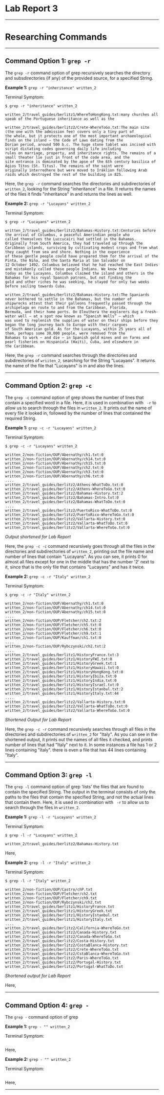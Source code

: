 # Lab Report 3
***
# Researching Commands
***

## Command Option 1: `grep -r`

The `grep -r` command option of grep recursively searches the directory and subsdirectories (if any) of the provided source, for a specified String.

**Example 1:** `grep -r "inheritance" written_2`

Terminal Symptom:

```
$ grep -r "inheritance" written_2

written_2/travel_guides/berlitz1/WhereToHongKong.txt:many churches all speak of the Portuguese inheritance as well as the

written_2/travel_guides/berlitz2/Crete-WhereToGo.txt:The main site (the one with the admission fee) covers only a tiny part of
the whole, but it protects one of the most important archaeological finds on the island — the Code of Laws dating from the 
Dorian period, around 500 b.c. The huge stone tablet was incised with script dictating codes governing daily life including 
rules on marriage, property, and inheritance rights. The remains of a small theater lie just in front of the code area, and the
site entrance is dominated by the apse of the 6th century basilica of Ágios Títos (St. Titus). The remains of the saint were 
originally interredhere but were moved to Iráklion following Arab raids which destroyed the rest of the building in 825.
```
Here, the `grep -r` command searches the directories and subdirectories of `written_2`, looking for the String "inheritance" in a file. It returns the names of the files it finds "inheritance" in and returns the lines as well.

**Example 2:** `grep -r "Lucayans" written_2`

Terminal Symptom:

```
$ grep -r "Lucayans" written_2

written_2/travel_guides/berlitz2/Bahamas-History.txt:Centuries before the arrival of Columbus, a peaceful Amerindian people who
called themselves the Luccucairi had settled in the Bahamas. Originally from South America, they had traveled up through the 
Caribbean islands, surviving by cultivating modest crops and from what they caught from sea and shore. Nothing in the experience 
of these gentle people could have prepared them for the arrival of the Pinta, the Niña, and the Santa Maria at San Salvador on 
12 October 1492. Columbus believed that he had reached the East Indies and mistakenly called these people Indians. We know them 
today as the Lucayans. Columbus claimed the island and others in the Bahamas for his royal Spanish patrons, but not finding the 
gold and other riches he was seeking, he stayed for only two weeks before sailing towards Cuba.

written_2/travel_guides/berlitz2/Bahamas-History.txt:The Spaniards never bothered to settle in the Bahamas, but the number of 
shipwrecks attest that their galleons frequently passed through the archipelago en route to and from the Caribbean, Florida, 
Bermuda, and their home ports. On Eleuthera the explorers dug a fresh-water well — at a spot now known as “Spanish Wells” — which 
was used to replenish the supplies of water on their ships before they began the long journey back to Europe with their cargoes 
of South American gold. As for the Lucayans, within 25 years all of them, perhaps some 30,000 people, were removed from the 
Bahamas to work — and die — in Spanish gold mines and on farms and pearl fisheries on Hispaniola (Haiti), Cuba, and elsewhere in
the Caribbean.
```

Here, the `grep -r` command searches through the directories and subdirectories of `wriiten_2`, searching for the String "Lucayans". It returns the name of the file that "Lucayans" is in and also the lines.

***
## Command Option 2: `grep -c`

The `grep -c` command option of grep shows the number of lines that contain a specified word in a file. Here, it is used in combination with ` -r` to allow us to search through the files in `written_2`. It prints out the name of every file it looked in, followed by the number of lines that contained the required String.

**Example 1:** `grep -c -r "Lucayans" written_2`

Terminal Symptom:

```
$ grep -c -r "Lucayans" written_2

written_2/non-fiction/OUP/Abernathy/ch1.txt:0
written_2/non-fiction/OUP/Abernathy/ch14.txt:0
written_2/non-fiction/OUP/Abernathy/ch15.txt:0
written_2/non-fiction/OUP/Abernathy/ch2.txt:0
written_2/non-fiction/OUP/Abernathy/ch3.txt:0
written_2/non-fiction/OUP/Abernathy/ch6.txt:0
....
written_2/travel_guides/berlitz2/Athens-WhatToDo.txt:0
written_2/travel_guides/berlitz2/Athens-WhereToGo.txt:0
written_2/travel_guides/berlitz2/Bahamas-History.txt:2
written_2/travel_guides/berlitz2/Bahamas-Intro.txt:0
written_2/travel_guides/berlitz2/Bahamas-WhatToDo.txt:0
....
written_2/travel_guides/berlitz2/PuertoRico-WhatToDo.txt:0
written_2/travel_guides/berlitz2/PuertoRico-WhereToGo.txt:0
written_2/travel_guides/berlitz2/Vallarta-History.txt:0
written_2/travel_guides/berlitz2/Vallarta-WhatToDo.txt:0
written_2/travel_guides/berlitz2/Vallarta-WhereToGo.txt:0
```
*Output shortened for Lab Report*

Here, the `grep -c -c` command recursively goes through all the files in the directories and subdirectories of `written_2`, printing out the file name and number of lines that contain "Lucayans". As you can see, it prints 0 for almost all files except for one in the middle that has the number '2' next to it, since that is the only file that contains "Lucayans" and has it twice.

**Example 2:** `grep -c -r "Italy" written_2`

Terminal Symptom:

```
$ grep -c -r "Italy" written_2

written_2/non-fiction/OUP/Abernathy/ch1.txt:0
written_2/non-fiction/OUP/Abernathy/ch14.txt:0
written_2/non-fiction/OUP/Abernathy/ch15.txt:0
....
written_2/non-fiction/OUP/Fletcher/ch2.txt:2
written_2/non-fiction/OUP/Fletcher/ch5.txt:0
written_2/non-fiction/OUP/Fletcher/ch6.txt:0
written_2/non-fiction/OUP/Fletcher/ch9.txt:1
written_2/non-fiction/OUP/Kauffman/ch1.txt:0
....
written_2/non-fiction/OUP/Rybczynski/ch2.txt:2
....
written_2/travel_guides/berlitz1/HistoryFrance.txt:3
written_2/travel_guides/berlitz1/HistoryFWI.txt:0
written_2/travel_guides/berlitz1/HistoryGreek.txt:1
written_2/travel_guides/berlitz1/HistoryHawaii.txt:0
written_2/travel_guides/berlitz1/HistoryHongKong.txt:0
written_2/travel_guides/berlitz1/HistoryIbiza.txt:0
written_2/travel_guides/berlitz1/HistoryIndia.txt:0
written_2/travel_guides/berlitz1/HistoryIsrael.txt:0
written_2/travel_guides/berlitz1/HistoryIstanbul.txt:2
written_2/travel_guides/berlitz1/HistoryItaly.txt:44
....
written_2/travel_guides/berlitz2/Vallarta-History.txt:0
written_2/travel_guides/berlitz2/Vallarta-WhatToDo.txt:0
written_2/travel_guides/berlitz2/Vallarta-WhereToGo.txt:0
```
*Shortened Output for Lab Report*

Here, the `grep -c -r` command recursively searches through all files in the directories and subdirectories of `written_2` for "Italy". As you can see in the shortened output, it prints out the names of all files it checked, and prints number of lines that had "Italy" next to it. In some instances a file has 1 or 2 lines containing "Italy". there is even a file that has 44 lines containing "Italy".

***
## Command Option 3: `grep -l`

The `grep -l` command option of grep 'lists' the files that are found to contain the specified String. The output in the terminal consists of only the paths to the files that contain the specified String, and not the actual lines that contain them. Here, it is used in combination with ` -r` to allow us to search through the files in `written_2`.

**Example 1:** `grep -l -r "Lucayans" written_2`

Terminal Symptom:

```
$ grep -l -r "Lucayans" written_2

written_2/travel_guides/berlitz2/Bahamas-History.txt
```

Here, 

**Example 2:** `grep -l -r "Italy" written_2`

Terminal Symptom:

```
$ grep -l -r "Italy" written_2

written_2/non-fiction/OUP/Castro/chP.txt
written_2/non-fiction/OUP/Fletcher/ch2.txt
written_2/non-fiction/OUP/Fletcher/ch9.txt
written_2/non-fiction/OUP/Rybczynski/ch2.txt
written_2/travel_guides/berlitz1/HistoryFrance.txt
written_2/travel_guides/berlitz1/HistoryGreek.txt
written_2/travel_guides/berlitz1/HistoryIstanbul.txt
written_2/travel_guides/berlitz1/HistoryItaly.txt
....
written_2/travel_guides/berlitz2/California-WhereToGo.txt
written_2/travel_guides/berlitz2/Canada-History.txt
written_2/travel_guides/berlitz2/Canada-WhereToGo.txt
written_2/travel_guides/berlitz2/Costa-History.txt
written_2/travel_guides/berlitz2/CostaBlanca-History.txt
written_2/travel_guides/berlitz2/Crete-WhereToGo.txt
written_2/travel_guides/berlitz2/CstaBlanca-WhereToGo.txt
written_2/travel_guides/berlitz2/Paris-WhereToGo.txt
written_2/travel_guides/berlitz2/Portugal-History.txt
written_2/travel_guides/berlitz2/Portugal-WhatToDo.txt
```
*Shortened output for Lab Report*

Here, 

***
## Command Option 4: `grep -`

The `grep -` command option of grep 

**Example 1:** `grep - "" written_2`

Terminal Symptom:

```

```

Here, 

**Example 2:** `grep - "" written_2`

Terminal Symptom:

```

```

Here, 

***

